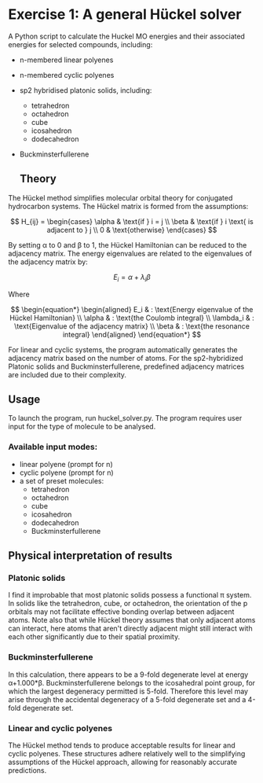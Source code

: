 # Exercise 1: A general Hückel solver
A Python script to calculate the Huckel MO energies and their associated energies for selected compounds, including:
- n-membered linear polyenes
- n-membered cyclic polyenes
- sp2 hybridised platonic solids, including:
  - tetrahedron
  - octahedron
  - cube
  - icosahedron
  - dodecahedron
- Buckminsterfullerene

  ## Theory
The Hückel method simplifies molecular orbital theory for conjugated hydrocarbon systems.
The Hückel matrix is formed from the assumptions:

$$
H_{ij} = \begin{cases}
    \alpha & \text{if } i = j \\
    \beta & \text{if } i \text{ is adjacent to } j \\
    0 & \text{otherwise}
\end{cases}
$$

By setting α to 0 and β to 1, the Hückel Hamiltonian can be reduced to the adjacency matrix. The energy eigenvalues are related to the eigenvalues of the adjacency matrix by: 

$$
E_i = \alpha + \lambda_i \beta
$$

Where

$$
\begin{equation*}
\begin{aligned}
E_i & : \text{Energy eigenvalue of the Hückel Hamiltonian} \\
\alpha & : \text{the Coulomb integral} \\
\lambda_i & : \text{Eigenvalue of the adjacency matrix} \\
\beta & : \text{the resonance integral}
\end{aligned}
\end{equation*}
$$

For linear and cyclic systems, the program automatically generates the adjacency matrix based on the number of atoms. For the sp2-hybridized Platonic solids and Buckminsterfullerene, predefined adjacency matrices are included due to their complexity.

## Usage

To launch the program, run huckel_solver.py. The program requires user input for the type of molecule to be analysed.

### Available input modes:
- linear polyene (prompt for n)
- cyclic polyene (prompt for n)
- a set of preset molecules:
  - tetrahedron
  - octahedron
  - cube
  - icosahedron
  - dodecahedron
  - Buckminsterfullerene

## Physical interpretation of results

### Platonic solids
I find it improbable that most platonic solids possess a functional π system. In solids like the tetrahedron, cube, or octahedron, the orientation of the p orbitals may not facilitate effective bonding overlap between adjacent atoms. Note also that while Hückel theory assumes that only adjacent atoms can interact, here atoms that aren't directly adjacent might still interact with each other significantly due to their spatial proximity.

### Buckminsterfullerene
In this calculation, there appears to be a 9-fold degenerate level at energy α+1.000*β. Buckminsterfullerene belongs to the icosahedral point group, for which the largest degeneracy permitted is 5-fold. Therefore this level may arise through the accidental degeneracy of a 5-fold degenerate set and a 4-fold degenerate set.

### Linear and cyclic polyenes
The Hückel method tends to produce acceptable results for linear and cyclic polyenes. These structures adhere relatively well to the simplifying assumptions of the Hückel approach, allowing for reasonably accurate predictions.
